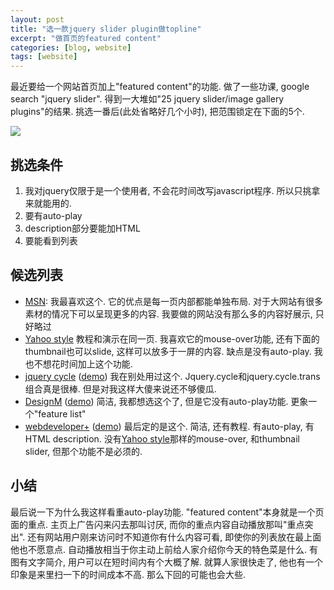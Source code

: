 ```yaml
---
layout: post
title: "选一款jquery slider plugin做topline"
excerpt: "做首页的featured content"
categories: [blog, website]
tags: [website]
---
```



最近要给一个网站首页加上"featured content"的功能.
做了一些功课, google search "jquery slider". 得到一大堆如"25 jquery slider/image gallery plugins"的结果. 挑选一番后(此处省略好几个小时), 把范围锁定在下面的5个. 

![](http://webdeveloperplus.com/wp-content/uploads/2009/06/FeaturedContentSliderjQuery.jpg)

挑选条件
----------
1. 我对jquery仅限于是一个使用者, 不会花时间改写javascript程序. 所以只挑拿来就能用的. 
1. 要有auto-play
1. description部分要能加HTML
1. 要能看到列表

候选列表
----------
* [MSN][]: 我最喜欢这个. 它的优点是每一页内部都能单独布局. 
    对于大网站有很多素材的情况下可以呈现更多的内容. 
    我要做的网站没有那么多的内容好展示, 只好略过 
* [Yahoo style][] 教程和演示在同一页. 我喜欢它的mouse-over功能, 还有下面的thumbnail也可以slide, 这样可以放多于一屏的内容. 缺点是没有auto-play. 我也不想花时间加上这个功能.
* [jquery cycle][] ([demo](http://www.django-cms.org/)) 我在别处用过这个. Jquery.cycle和jquery.cycle.trans组合真是很棒. 但是对我这样大傻来说还不够傻瓜. 
* [DesignM][]
    ([demo](http://designm.ag/tutorials/image-rotator-css-jquery))
    简洁, 我都想选这个了, 但是它没有auto-play功能. 更象一个"feature list"
* [webdeveloper+][]
    ([demo](http://demo.webdeveloperplus.com/featured-content-slider/))
    最后定的是这个. 简洁, 还有教程. 有auto-play, 有HTML description. 没有[Yahoo style]那样的mouse-over, 和thumbnail slider, 但那个功能不是必须的.

小结
-------
最后说一下为什么我这样看重auto-play功能. "featured content"本身就是一个页面的重点. 主页上广告闪来闪去那叫讨厌, 而你的重点内容自动播放那叫"重点突出". 
还有网站用户刚来访问时不知道你有什么内容可看, 即使你的列表放在最上面他也不愿意点. 自动播放相当于你主动上前给人家介绍你今天的特色菜是什么. 有图有文字简介, 用户可以在短时间内有个大概了解. 就算人家很快走了, 他也有一个印象是来里扫一下的时间成本不高. 那么下回的可能也会大些.

[MSN]: http://msn.com
[jquery cycle]: http://jquery.malsup.com/cycle/
[Yahoo style]: http://www.micc.unifi.it/ferracani/blog/web-applications/yahoo-style-news-slider-jquery-plugin/ 
[webdeveloper+]: http://webdeveloperplus.com/jquery/featured-content-slider-using-jquery-ui/ 
[DesignM]: http://designm.ag/tutorials/image-rotator-css-jquery

